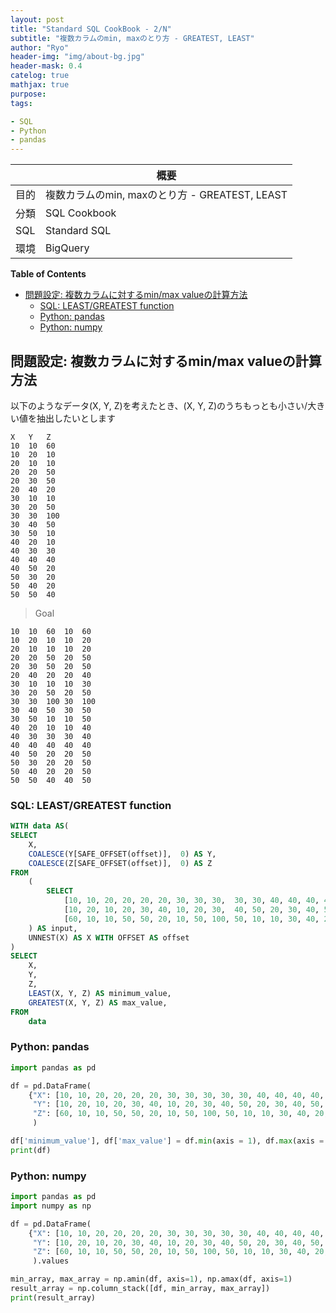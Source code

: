 ```yaml
---
layout: post
title: "Standard SQL CookBook - 2/N"
subtitle: "複数カラムのmin, maxのとり方 - GREATEST, LEAST"
author: "Ryo"
header-img: "img/about-bg.jpg"
header-mask: 0.4
catelog: true
mathjax: true
purpose: 
tags:

- SQL
- Python
- pandas
---
```




||概要|
|---|---|
|目的|複数カラムのmin, maxのとり方 - GREATEST, LEAST|
|分類|SQL Cookbook|
|SQL|Standard SQL|
|環境|BigQuery|


**Table of Contents**
<!-- START doctoc generated TOC please keep comment here to allow auto update -->
<!-- DON'T EDIT THIS SECTION, INSTEAD RE-RUN doctoc TO UPDATE -->

- [問題設定: 複数カラムに対するmin/max valueの計算方法](#%E5%95%8F%E9%A1%8C%E8%A8%AD%E5%AE%9A-%E8%A4%87%E6%95%B0%E3%82%AB%E3%83%A9%E3%83%A0%E3%81%AB%E5%AF%BE%E3%81%99%E3%82%8Bminmax-value%E3%81%AE%E8%A8%88%E7%AE%97%E6%96%B9%E6%B3%95)
  - [SQL: LEAST/GREATEST function](#sql-leastgreatest-function)
  - [Python: pandas](#python-pandas)
  - [Python: numpy](#python-numpy)

<!-- END doctoc generated TOC please keep comment here to allow auto update -->


## 問題設定: 複数カラムに対するmin/max valueの計算方法

以下のようなデータ(X, Y, Z)を考えたとき、(X, Y, Z)のうちもっとも小さい/大きい値を抽出したいとします

```raw
X	Y	Z
10	10	60
10	20	10
20	10	10
20	20	50
20	30	50
20	40	20
30	10	10
30	20	50
30	30	100
30	40	50
30	50	10
40	20	10
40	30	30
40	40	40
40	50	20
50	30	20
50	40	20
50	50	40
```

> Goal

```raw
10	10	60	10	60
10	20	10	10	20
20	10	10	10	20
20	20	50	20	50
20	30	50	20	50
20	40	20	20	40
30	10	10	10	30
30	20	50	20	50
30	30	100	30	100
30	40	50	30	50
30	50	10	10	50
40	20	10	10	40
40	30	30	30	40
40	40	40	40	40
40	50	20	20	50
50	30	20	20	50
50	40	20	20	50
50	50	40	40	50
```

### SQL: LEAST/GREATEST function

```sql
WITH data AS(
SELECT
    X,
    COALESCE(Y[SAFE_OFFSET(offset)],  0) AS Y,
    COALESCE(Z[SAFE_OFFSET(offset)],  0) AS Z
FROM
    (
        SELECT 
            [10, 10, 20, 20, 20, 20, 30, 30, 30,  30, 30, 40, 40, 40, 40, 50, 50, 50] AS X,
            [10, 20, 10, 20, 30, 40, 10, 20, 30,  40, 50, 20, 30, 40, 50, 30, 40, 50] AS Y,
            [60, 10, 10, 50, 50, 20, 10, 50, 100, 50, 10, 10, 30, 40, 20, 20, 20, 40] AS Z
    ) AS input,
    UNNEST(X) AS X WITH OFFSET AS offset
)
SELECT
    X,
    Y,
    Z,
    LEAST(X, Y, Z) AS minimum_value,
    GREATEST(X, Y, Z) AS max_value,
FROM
    data
```

### Python: pandas

```python
import pandas as pd

df = pd.DataFrame(
    {"X": [10, 10, 20, 20, 20, 20, 30, 30, 30, 30, 30, 40, 40, 40, 40, 50, 50, 50],
     "Y": [10, 20, 10, 20, 30, 40, 10, 20, 30, 40, 50, 20, 30, 40, 50, 30, 40, 50],
     "Z": [60, 10, 10, 50, 50, 20, 10, 50, 100, 50, 10, 10, 30, 40, 20, 20, 20, 40]}
     )

df['minimum_value'], df['max_value'] = df.min(axis = 1), df.max(axis = 1)
print(df)
```

### Python: numpy

```python
import pandas as pd
import numpy as np

df = pd.DataFrame(
    {"X": [10, 10, 20, 20, 20, 20, 30, 30, 30, 30, 30, 40, 40, 40, 40, 50, 50, 50],
     "Y": [10, 20, 10, 20, 30, 40, 10, 20, 30, 40, 50, 20, 30, 40, 50, 30, 40, 50],
     "Z": [60, 10, 10, 50, 50, 20, 10, 50, 100, 50, 10, 10, 30, 40, 20, 20, 20, 40]}
     ).values

min_array, max_array = np.amin(df, axis=1), np.amax(df, axis=1) 
result_array = np.column_stack([df, min_array, max_array])
print(result_array)
```
